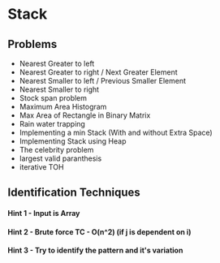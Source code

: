 # Stack

## Problems
- Nearest Greater to left
- Nearest Greater to right / Next Greater Element
- Nearest Smaller to left / Previous Smaller Element
- Nearest Smaller to right
- Stock span problem
- Maximum Area Histogram
- Max Area of Rectangle in Binary Matrix
- Rain water trapping
- Implementing a min Stack (With and without Extra Space)
- Implementing Stack using Heap
- The celebrity problem
- largest valid paranthesis
- iterative TOH

## Identification Techniques
#### Hint 1 - Input is Array
#### Hint 2 - Brute force TC - O(n^2) (if j is dependent on i)
#### Hint 3 - Try to identify the pattern and it's variation